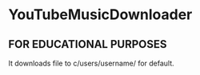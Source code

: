 # YouTubeMusicDownloader
## FOR EDUCATIONAL PURPOSES
It downloads file to c/users/username/ for default.
